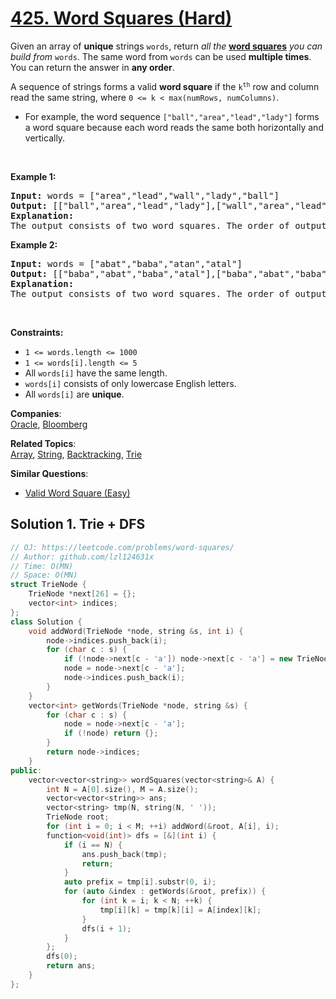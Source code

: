 # [425. Word Squares (Hard)](https://leetcode.com/problems/word-squares/)

<p>Given an array of <strong>unique</strong> strings <code>words</code>, return <em>all the </em><strong><a href="https://en.wikipedia.org/wiki/Word_square" target="_blank">word squares</a></strong><em> you can build from </em><code>words</code>. The same word from <code>words</code> can be used <strong>multiple times</strong>. You can return the answer in <strong>any order</strong>.</p>

<p>A sequence of strings forms a valid <strong>word square</strong> if the <code>k<sup>th</sup></code> row and column read the same string, where <code>0 &lt;= k &lt; max(numRows, numColumns)</code>.</p>

<ul>
	<li>For example, the word sequence <code>["ball","area","lead","lady"]</code> forms a word square because each word reads the same both horizontally and vertically.</li>
</ul>

<p>&nbsp;</p>
<p><strong>Example 1:</strong></p>

<pre><strong>Input:</strong> words = ["area","lead","wall","lady","ball"]
<strong>Output:</strong> [["ball","area","lead","lady"],["wall","area","lead","lady"]]
<strong>Explanation:</strong>
The output consists of two word squares. The order of output does not matter (just the order of words in each word square matters).
</pre>

<p><strong>Example 2:</strong></p>

<pre><strong>Input:</strong> words = ["abat","baba","atan","atal"]
<strong>Output:</strong> [["baba","abat","baba","atal"],["baba","abat","baba","atan"]]
<strong>Explanation:</strong>
The output consists of two word squares. The order of output does not matter (just the order of words in each word square matters).
</pre>

<p>&nbsp;</p>
<p><strong>Constraints:</strong></p>

<ul>
	<li><code>1 &lt;= words.length &lt;= 1000</code></li>
	<li><code>1 &lt;= words[i].length &lt;= 5</code></li>
	<li>All <code>words[i]</code> have the same length.</li>
	<li><code>words[i]</code> consists of only lowercase English letters.</li>
	<li>All <code>words[i]</code> are <strong>unique</strong>.</li>
</ul>


**Companies**:  
[Oracle](https://leetcode.com/company/oracle), [Bloomberg](https://leetcode.com/company/bloomberg)

**Related Topics**:  
[Array](https://leetcode.com/tag/array/), [String](https://leetcode.com/tag/string/), [Backtracking](https://leetcode.com/tag/backtracking/), [Trie](https://leetcode.com/tag/trie/)

**Similar Questions**:
* [Valid Word Square (Easy)](https://leetcode.com/problems/valid-word-square/)

## Solution 1. Trie + DFS

```cpp
// OJ: https://leetcode.com/problems/word-squares/
// Author: github.com/lzl124631x
// Time: O(MN)
// Space: O(MN)
struct TrieNode {
    TrieNode *next[26] = {};
    vector<int> indices;
};
class Solution {
    void addWord(TrieNode *node, string &s, int i) {
        node->indices.push_back(i);
        for (char c : s) {
            if (!node->next[c - 'a']) node->next[c - 'a'] = new TrieNode();
            node = node->next[c - 'a'];
            node->indices.push_back(i);
        }
    }
    vector<int> getWords(TrieNode *node, string &s) {
        for (char c : s) {
            node = node->next[c - 'a'];
            if (!node) return {};
        }
        return node->indices;
    }
public:
    vector<vector<string>> wordSquares(vector<string>& A) {
        int N = A[0].size(), M = A.size();
        vector<vector<string>> ans;
        vector<string> tmp(N, string(N, ' '));
        TrieNode root;
        for (int i = 0; i < M; ++i) addWord(&root, A[i], i);
        function<void(int)> dfs = [&](int i) {
            if (i == N) {
                ans.push_back(tmp);
                return;
            }
            auto prefix = tmp[i].substr(0, i);
            for (auto &index : getWords(&root, prefix)) {
                for (int k = i; k < N; ++k) {
                    tmp[i][k] = tmp[k][i] = A[index][k];
                }
                dfs(i + 1);
            }
        };
        dfs(0);
        return ans;
    }
};
```